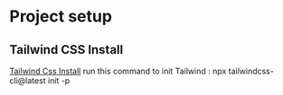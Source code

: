 # Project setup

## Tailwind CSS Install

[Tailwind Css Install](https://tailwindcss.com/docs/guides/create-react-app)
run this command to init Tailwind : npx tailwindcss-cli@latest init -p
